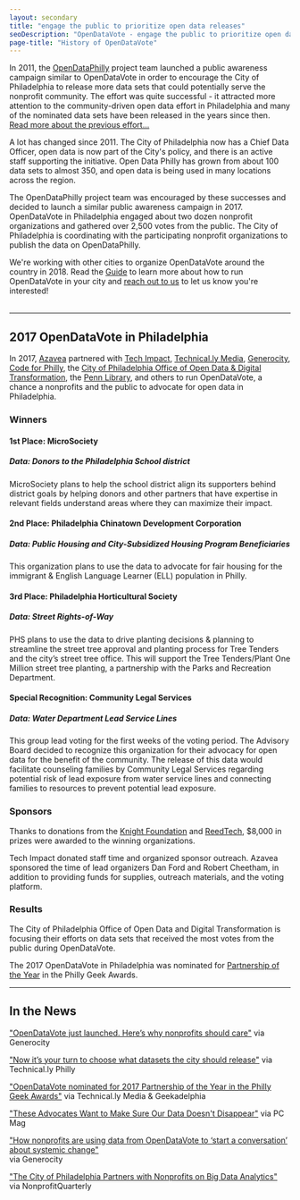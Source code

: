 ```yaml
---
layout: secondary
title: "engage the public to prioritize open data releases"
seoDescription: "OpenDataVote - engage the public to prioritize open data releases"
page-title: "History of OpenDataVote"
---
```

In 2011, the <a href="https://www.opendataphilly.org/" target="_blank">OpenDataPhilly</a> project team launched a public awareness campaign similar to OpenDataVote in order to encourage the City of Philadelphia to release more data sets that could potentially serve the nonprofit community. The effort was quite successful - it attracted more attention to the community-driven open data effort in Philadelphia and many of the nominated data sets have been released in the years since then. <a href="http://technical.ly/project/open-data-race/" target="_blank">Read more about the previous effort...</a>

A lot has changed since 2011. The City of Philadelphia now has a Chief Data Officer, open data is now part of the City's policy, and there is an active staff supporting the initiative. Open Data Philly has grown from about 100 data sets to almost 350, and open data is being used in many locations across the region.

The OpenDataPhilly project team was encouraged by these successes and decided to launch a similar public awareness campaign in 2017. OpenDataVote in Philadelphia engaged about two dozen nonprofit organizations and gathered over 2,500 votes from the public. The City of Philadelphia is coordinating with the participating nonprofit organizations to publish the data on OpenDataPhilly.

<div class="panel light" markdown="1">
<div class="row stack-sm">
<div class="column-1 text-center">
<i class="fa fa-line-chart" aria-hidden="true" style="font-size: 52px; color: #1ea5d8;"></i>
</div>
<div class="column-7">
<p style="margin: 0;">We're working with other cities to organize OpenDataVote around the country in 2018. Read the <a href="/guide">Guide</a> to learn more about how to run OpenDataVote in your city and <a href="mailto:info@opendatavote.org?subject=OpenDataVote Contact Form Inquiry">reach out to us</a> to let us know you're interested!</p>
</div>
</div>
</div>
<br>


---

## 2017 OpenDataVote in Philadelphia

In 2017, <a href="https://www.azavea.com/" target="_blank">Azavea</a> partnered with <a href="https://techimpact.org/" target="_blank">Tech Impact</a>, <a href="https://technical.ly/" target="_blank">Technical.ly Media</a>, <a href="http://generocity.org/philly/" target="_blank">Generocity</a>, <a href="https://codeforphilly.org/" target="_blank">Code for Philly</a>, the <a href="https://beta.phila.gov/departments/office-of-open-data-and-digital-transformation/" target="_blank">City of Philadelphia Office of Open Data &amp; Digital Transformation</a>, the <a href="http://www.library.upenn.edu/" target="_blank">Penn Library</a>, and others to run OpenDataVote, a chance a nonprofits and the public to advocate for open data in Philadelphia.

### Winners

<div class="panel bordered" markdown="1">
<div class="row stack-sm">
<div class="column-1 text-center">
<i class="fa fa-trophy" aria-hidden="true" style="font-size: 68px; color: #a1aeb3;"></i>
</div>
<div class="column-7">
<p style="margin: 0;"><h4>1st Place: MicroSociety</h4>
<h5>Data: Donors to the Philadelphia School district</h5>
MicroSociety plans to help the school district align its supporters behind district goals by helping donors and other partners that have expertise in relevant fields understand areas where they can maximize their impact.
</p>
</div>
</div>
</div>

<div class="panel bordered" markdown="1">
<div class="row stack-sm">
<div class="column-1 text-center">
<i class="fa fa-trophy" aria-hidden="true" style="font-size: 68px; color: #a1aeb3;"></i>
</div>
<div class="column-7">
<p style="margin: 0;"><h4>2nd Place: Philadelphia Chinatown Development Corporation</h4>
<h5>Data: Public Housing and City-Subsidized Housing Program Beneficiaries</h5>
This organization plans to use the data to advocate for fair housing for the immigrant & English Language Learner (ELL) population in Philly.
</p>
</div>
</div>
</div>

<div class="panel bordered" markdown="1">
<div class="row stack-sm">
<div class="column-1 text-center">
<i class="fa fa-trophy" aria-hidden="true" style="font-size: 68px; color: #a1aeb3;"></i>
</div>
<div class="column-7">
<p style="margin: 0;"><h4>3rd Place: Philadelphia Horticultural Society</h4>
<h5>Data: Street Rights-of-Way</h5>
PHS plans to use the data to drive planting decisions & planning to streamline the street tree approval and planting process for Tree Tenders and the city’s street tree office. This will support the Tree Tenders/Plant One Million street tree planting, a partnership with the Parks and Recreation Department.
</p>
</div>
</div>
</div>

<div class="panel bordered" markdown="1">
<div class="row stack-sm">
<div class="column-1 text-center">
<i class="fa fa-star" aria-hidden="true" style="font-size: 68px; color: #a1aeb3;"></i>
</div>
<div class="column-7">
<p style="margin: 0;"><h4>Special Recognition: Community Legal Services</h4>
<h5>Data: Water Department Lead Service Lines</h5>
This group lead voting for the first weeks of the voting period. The Advisory Board decided to recognize this organization for their advocacy for open data for the benefit of the community.
The release of this data would facilitate counseling families by Community Legal Services regarding potential risk of lead exposure from water service lines and connecting families to resources to prevent potential lead exposure.
</p>
</div>
</div>
</div>

### Sponsors
Thanks to donations from the [Knight Foundation](https://knightfoundation.org/) and [ReedTech](http://www.reedtech.com/), $8,000 in prizes were awarded to the winning organizations.

Tech Impact donated staff time and organized sponsor outreach. Azavea sponsored the time of lead organizers Dan Ford and Robert Cheetham, in addition to providing funds for supplies, outreach materials, and the voting platform.

### Results
The City of Philadelphia Office of Open Data and Digital Transformation is focusing their efforts on data sets that received the most votes from the public during OpenDataVote.

The 2017 OpenDataVote in Philadelphia was nominated for [Partnership of the Year](https://www.phillygeekawards.com/nominations/2017-nominees/) in the Philly Geek Awards.

---

## In the News

["OpenDataVote just launched. Here’s why nonprofits should care"](http://generocity.org/philly/2017/03/06/opendatavote-launch-nonprofits/)
via Generocity

["Now it’s your turn to choose what datasets the city should release"](https://technical.ly/philly/2017/03/07/opendatavote-azavea-opendatarace/)
via Technical.ly Philly

["OpenDataVote nominated for 2017 Partnership of the Year in the Philly Geek Awards"](https://www.phillygeekawards.com/nominations/2017-nominees/) via Technical.ly Media &amp; Geekadelphia

["These Advocates Want to Make Sure Our Data Doesn't Disappear"](https://www.pcmag.com/article/355327/these-advocates-want-to-make-sure-our-data-doesnt-disappear)
via PC Mag

["How nonprofits are using data from OpenDataVote to ‘start a conversation’ about systemic change"](http://generocity.org/philly/2017/09/05/nonprofits-winners-opendatavote-data-sets/)<br>
via Generocity

["The City of Philadelphia Partners with Nonprofits on Big Data Analytics"](https://nonprofitquarterly.org/2017/09/21/city-philadelphia-partners-nonprofits-big-data-analytics/)<br>
via NonprofitQuarterly
